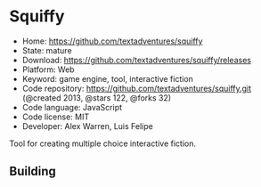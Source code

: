 # Squiffy

- Home: https://github.com/textadventures/squiffy
- State: mature
- Download: https://github.com/textadventures/squiffy/releases
- Platform: Web
- Keyword: game engine, tool, interactive fiction
- Code repository: https://github.com/textadventures/squiffy.git (@created 2013, @stars 122, @forks 32)
- Code language: JavaScript
- Code license: MIT
- Developer: Alex Warren, Luis Felipe

Tool for creating multiple choice interactive fiction.

## Building
